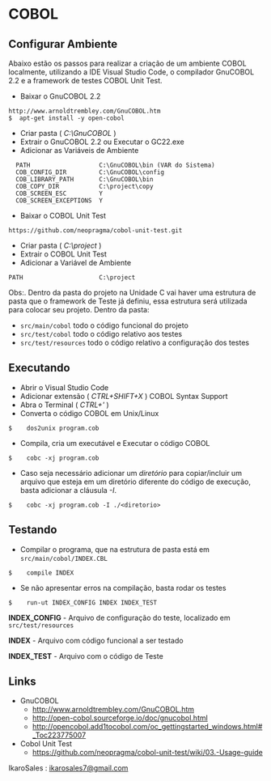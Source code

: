 # COBOL

## Configurar Ambiente  
Abaixo estão os passos para realizar a criação de um ambiente COBOL localmente, utilizando a IDE Visual Studio Code, o compilador GnuCOBOL 2.2 e a framework de testes COBOL Unit Test.

  * Baixar o GnuCOBOL 2.2
  ```
  http://www.arnoldtrembley.com/GnuCOBOL.htm
$  apt-get install -y open-cobol
  ```
  * Criar pasta ( *C:\GnuCOBOL* )
  * Extrair o GnuCOBOL 2.2 ou Executar o GC22.exe
  * Adicionar as Variáveis de Ambiente
  ```
    PATH                   C:\GnuCOBOL\bin (VAR do Sistema)
    COB_CONFIG_DIR         C:\GnuCOBOL\config
    COB_LIBRARY_PATH       C:\GnuCOBOL\bin
    COB_COPY_DIR           C:\project\copy
    COB_SCREEN_ESC         Y
    COB_SCREEN_EXCEPTIONS  Y
  ```
  * Baixar o COBOL Unit Test
  ```
  https://github.com/neopragma/cobol-unit-test.git
  ```
  * Criar pasta ( *C:\project* )
  * Extrair o COBOL Unit Test
  * Adicionar a Variável de Ambiente
  ```
  PATH                     C:\project
  ```

Obs:. Dentro da pasta do projeto na Unidade C vai haver uma estrutura de pasta que o framework de Teste já definiu, essa estrutura será utilizada para colocar seu projeto. Dentro da pasta:
  * `src/main/cobol` todo o código funcional do projeto 
  * `src/test/cobol` todo o código relativo aos testes
  * `src/test/resources` todo o código relativo a configuração dos testes

## Executando 
  * Abrir o Visual Studio Code
  * Adicionar extensão ( *CTRL+SHIFT+X* ) COBOL Syntax Support
  * Abra o Terminal ( *CTRL+'* )
  * Converta o código COBOL em Unix/Linux
  ```
$    dos2unix program.cob
  ```
  * Compila, cria um executável e Executar o código COBOL 
  ```
$    cobc -xj program.cob
  ```
  * Caso seja necessário adicionar um *diretório* para copiar/incluir um arquivo que esteja em um diretório diferente do código de execução, basta adicionar a cláusula *-I*.
  ```
$    cobc -xj program.cob -I ./<diretorio>
  ```

## Testando
  * Compilar o programa, que na estrutura de pasta está em `src/main/cobol/INDEX.CBL`
  ```
$    compile INDEX
  ```
  * Se não apresentar erros na compilação, basta rodar os testes
  ```
$    run-ut INDEX_CONFIG INDEX INDEX_TEST
  ```
**INDEX_CONFIG** - Arquivo de configuração do teste, localizado em `src/test/resources`

**INDEX** - Arquivo com código funcional a ser testado

**INDEX_TEST** - Arquivo com o código de Teste

## Links
  * GnuCOBOL
    * http://www.arnoldtrembley.com/GnuCOBOL.htm
    * http://open-cobol.sourceforge.io/doc/gnucobol.html
    * http://opencobol.add1tocobol.com/oc_gettingstarted_windows.html#_Toc223775007
  * Cobol Unit Test
	  * https://github.com/neopragma/cobol-unit-test/wiki/03.-Usage-guide

IkaroSales : <ikarosales7@gmail.com>
